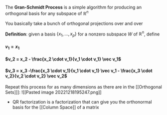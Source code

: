 The **Gran-Schmidt Process** is a simple algorithm for producing an orthogonal basis for any subspace of $\mathbb{R}^n$

You basically take a bunch of orthogonal projections over and over

**Definition**: given a basis $\{x_1,...,x_p \}$ for a nonzero subspace $W$ of $\mathbb{R}^n$, define
#### $v_1 = x_1$
#### $v_2 = x_2 - \frac{x_2 \cdot v_1}{v_1 \cdot v_1} \vec v_1$
#### $v_3 = x_3 -\frac{x_3 \cdot v_1}{v_1 \cdot v_1} \vec v_1 - \frac{x_3 \cdot v_2}{v_2 \cdot v_2} \vec v_2$

Repeat this process for as many dimensions as there are  in the [[Orthogonal Sets]]]:
![[Pasted image 20221218195247.png]]

- QR factorization is a factorization that can give you the orthonormal basis for the [[Column Space]] of a matrix